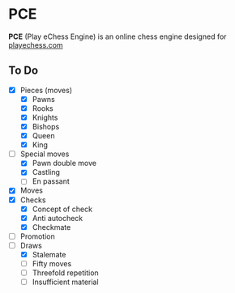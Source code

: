# PCE

**PCE** (Play eChess Engine) is an online chess engine designed for [playechess.com](playechsss.com)

## To Do

- [x] Pieces (moves)
  - [x] Pawns
  - [x] Rooks
  - [x] Knights
  - [x] Bishops
  - [x] Queen
  - [x] King
- [ ] Special moves
  - [x] Pawn double move
  - [x] Castling
  - [ ] En passant
- [x] Moves
- [x] Checks
  - [x] Concept of check
  - [x] Anti autocheck
  - [x] Checkmate
- [ ] Promotion
- [ ] Draws
  - [x] Stalemate
  - [ ] Fifty moves
  - [ ] Threefold repetition
  - [ ] Insufficient material
